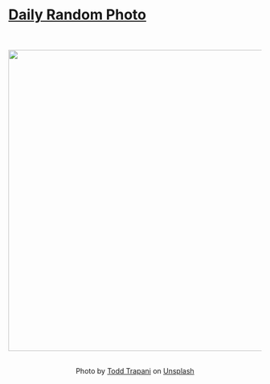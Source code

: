 # [Daily Random Photo](https://www.dailyrandomphoto.com/)

<div align="center">
  <br>
  <br>
  <a href="https://www.dailyrandomphoto.com/p/2021/2021-05-04/"><img src="https://images.unsplash.com/photo-1618502105634-ddb28c748ddb?crop=entropy&cs=tinysrgb&fit=max&fm=jpg&ixid=Mnw3NzUwOHwwfDF8cmFuZG9tfHx8fHx8fHx8MTYyMDA4NzIyNg&ixlib=rb-1.2.1&q=80&w=1080" width="600px"></a>
  <br>
  <br>
  <p class="has-text-grey">Photo by <a href="https://unsplash.com/@ttrapani?utm_source=Daily%20Random%20Photo&amp;utm_medium=referral" target="_blank" rel="noopener noreferrer">Todd Trapani</a> on <a href="https://unsplash.com/photos/ix4GbWzWi2w?utm_source=Daily%20Random%20Photo&amp;utm_medium=referral" target="_blank" rel="noopener noreferrer">Unsplash</a></p>
</div>
